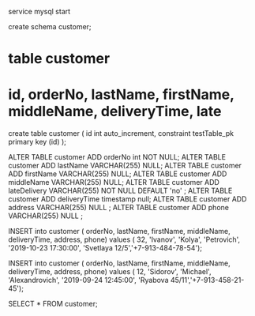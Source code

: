 
service mysql start

create schema customer;

# table customer
# id, orderNo, lastName, firstName, middleName, deliveryTime, late

create table customer
(
	id int auto_increment,
	constraint testTable_pk
		primary key (id)
);

ALTER TABLE customer ADD orderNo int NOT NULL;
ALTER TABLE customer ADD lastName VARCHAR(255) NULL;
ALTER TABLE customer ADD firstName VARCHAR(255) NULL;
ALTER TABLE customer ADD middleName VARCHAR(255) NULL;
ALTER TABLE customer ADD lateDelivery VARCHAR(255) NOT NULL DEFAULT 'no' ;
ALTER TABLE customer ADD deliveryTime timestamp null;
ALTER TABLE customer ADD address VARCHAR(255) NULL ;
ALTER TABLE customer ADD phone VARCHAR(255) NULL ;

INSERT into customer ( orderNo, lastName, firstName, middleName, deliveryTime, address, phone)
values ( 32, 'Ivanov', 'Kolya', 'Petrovich', '2019-10-23 17:30:00', 'Svetlaya 12/5','+7-913-484-78-54');

INSERT into customer ( orderNo, lastName, firstName, middleName, deliveryTime, address, phone)
values ( 12, 'Sidorov', 'Michael', 'Alexandrovich', '2019-09-24 12:45:00', 'Ryabova 45/11','+7-913-458-21-45');

SELECT * FROM customer;






